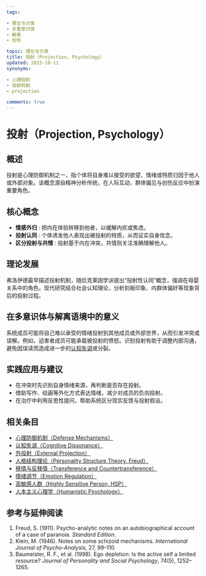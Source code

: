 ```yaml
---
tags:

- 理论与分类
- 多重意识体
- 解离
- 创伤

topic: 理论与分类
title: 投射（Projection, Psychology）
updated: 2025-10-11
synonyms:

- 心理投射
- 投射机制
- projection

comments: true
---
```


# 投射（Projection, Psychology）

## 概述

投射是心理防御机制之一，指个体将自身难以接受的欲望、情绪或特质归因于他人或外部对象。该概念源自精神分析传统，在人际互动、群体偏见与创伤反应中扮演重要角色。

## 核心概念

- **情感外归** : 把内在体验转移到他者，以缓解内疚或焦虑。
- **投射认同** : 个体诱发他人表现出被投射的特质，从而证实自身信念。
- **区分投射与共情** : 投射基于内在冲突，共情则关注准确理解他人。

## 理论发展

弗洛伊德最早描述投射机制，随后克莱因学派提出“投射性认同”概念，强调在母婴关系中的角色。现代研究结合社会认知理论，分析刻板印象、内群体偏好等现象背后的投射过程。

## 在多意识体与解离语境中的意义

系统成员可能将自己难以承受的情绪投射到其他成员或外部世界，从而引发冲突或误解。例如，迫害者成员可能承载被投射的愤怒。识别投射有助于调整内部沟通，避免因误读而造成进一步的[认知失调](Cognitive-Dissonance.md)或分裂。

## 实践应用与建议

- 在冲突时先识别自身情绪来源，再判断是否存在投射。
- 借助写作、绘画等外化方式表达情绪，减少对成员的负向投射。
- 在治疗中利用反思性提问，帮助系统区分现实反馈与投射假设。

## 相关条目

- [心理防御机制（Defense Mechanisms）](Defense-Mechanisms.md)
- [认知失调（Cognitive Dissonance）](Cognitive-Dissonance.md)
- [外投射（External Projection）](External-Projection.md)
- [人格结构理论（Personality Structure Theory, Freud）](Personality-Structure-Theory.md)
- [移情与反移情（Transference and Countertransference）](Transference-Countertransference.md)
- [情绪调节（Emotion Regulation）](Emotion-Regulation.md)
- [高敏感人群（Highly Sensitive Person, HSP）](Highly-Sensitive-Person.md)
- [人本主义心理学（Humanistic Psychology）](Humanistic-Psychology.md)

## 参考与延伸阅读

1. Freud, S. (1911). Psycho-analytic notes on an autobiographical account of a case of paranoia. *Standard Edition*.
2. Klein, M. (1946). Notes on some schizoid mechanisms. *International Journal of Psycho-Analysis*, 27, 99–110.
3. Baumeister, R. F., et al. (1998). Ego depletion: Is the active self a limited resource? *Journal of Personality and Social Psychology*, 74(5), 1252–1265.
